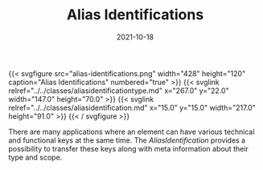 ﻿---
title: Alias Identifications
toc: false
type: specs
layout: diagram
date: "2021-10-18"
draft: false
specification: VEC
version: 1.2.1
documentType: "Recommendation"
elementType: Diagram
classes:
  - AliasIdentificationType
  - AliasIdentification
menu:
  VEC-1.2.1:    
    parent: basic-datatypes
    identifier: basic-datatypes/alias-identifications
    weight: 1002005 

# Prev/next pager order (if `docs_section_pager` enabled in `params.toml`)
weight: 1002005
---
{{< svgfigure src="alias-identifications.png" width="428" height="120" caption="Alias Identifications" numbered="true" >}}
  {{< svglink relref="../../classes/aliasidentificationtype.md" x="267.0" y="22.0" width="147.0" height="70.0" >}}
  {{< svglink relref="../../classes/aliasidentification.md" x="15.0" y="15.0" width="217.0" height="91.0" >}}
{{< / svgfigure >}}
<p> There are many applications where an element can have various technical and functional keys at the same time. The <i>AliasIdentification</i> provides a possibility to transfer these keys along with meta information about their type and scope.      </p>      <p> &#160;      </p>